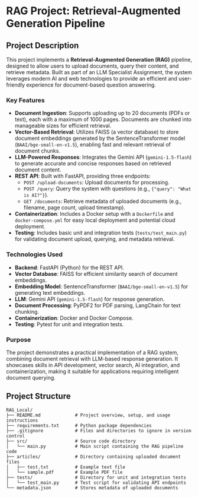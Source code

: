# RAG Project: Retrieval-Augmented Generation Pipeline

## Project Description
This project implements a **Retrieval-Augmented Generation (RAG)** pipeline, designed to allow users to upload documents, query their content, and retrieve metadata. Built as part of an LLM Specialist Assignment, the system leverages modern AI and web technologies to provide an efficient and user-friendly experience for document-based question answering.

### Key Features
- **Document Ingestion**: Supports uploading up to 20 documents (PDFs or text), each with a maximum of 1000 pages. Documents are chunked into manageable sizes for efficient retrieval.
- **Vector-Based Retrieval**: Utilizes FAISS (a vector database) to store document embeddings generated by the SentenceTransformer model (`BAAI/bge-small-en-v1.5`), enabling fast and relevant retrieval of document chunks.
- **LLM-Powered Responses**: Integrates the Gemini API (`gemini-1.5-flash`) to generate accurate and concise responses based on retrieved document content.
- **REST API**: Built with FastAPI, providing three endpoints:
  - `POST /upload-documents`: Upload documents for processing.
  - `POST /query`: Query the system with questions (e.g., `{"query": "What is AI?"}`).
  - `GET /documents`: Retrieve metadata of uploaded documents (e.g., filename, page count, upload timestamp).
- **Containerization**: Includes a Docker setup with a `Dockerfile` and `docker-compose.yml` for easy local deployment and potential cloud deployment.
- **Testing**: Includes basic unit and integration tests (`tests/test_main.py`) for validating document upload, querying, and metadata retrieval.

### Technologies Used
- **Backend**: FastAPI (Python) for the REST API.
- **Vector Database**: FAISS for efficient similarity search of document embeddings.
- **Embedding Model**: SentenceTransformer (`BAAI/bge-small-en-v1.5`) for generating text embeddings.
- **LLM**: Gemini API (`gemini-1.5-flash`) for response generation.
- **Document Processing**: PyPDF2 for PDF parsing, LangChain for text chunking.
- **Containerization**: Docker and Docker Compose.
- **Testing**: Pytest for unit and integration tests.

### Purpose
The project demonstrates a practical implementation of a RAG system, combining document retrieval with LLM-based response generation. It showcases skills in API development, vector search, AI integration, and containerization, making it suitable for applications requiring intelligent document querying.

## Project Structure
```plaintext
RAG_Local/
├── README.md             # Project overview, setup, and usage instructions
├── requirements.txt      # Python package dependencies
├── .gitignore            # Files and directories to ignore in version control
├── src/                  # Source code directory
│   └── main.py           # Main script containing the RAG pipeline code
├── articles/             # Directory containing uploaded document files
│   ├── test.txt          # Example text file
│   └── sample.pdf        # Example PDF file
├── tests/                # Directory for unit and integration tests
│   └── test_main.py      # Test script for validating API endpoints
└── metadata.json         # Stores metadata of uploaded documents
